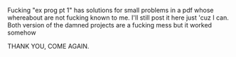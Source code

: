 Fucking "ex prog pt 1" has solutions for small problems in a pdf whose whereabout are not fucking known to me. I'll still post it here just 'cuz I can.
Both version of the damned projects are a fucking mess but it worked somehow

THANK YOU, COME AGAIN.